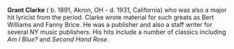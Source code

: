 
**Grant Clarke** ( b. 1891, Akron, OH - d. 1931, California) who was also a major hit lyricist from the period. Clarke wrote material for such greats as Bert Williams and Fanny Brice. He was a publisher and also a staff writer for several NY music publishers. His hits include a number of classics including *Am I Blue?* and *Second Hand Rose*. 